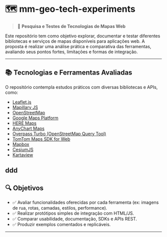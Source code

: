 # 🗺️ mm-geo-tech-experiments

> 📌 **Pesquisa e Testes de Tecnologias de Mapas Web**

Este repositório tem como objetivo explorar, documentar e testar diferentes bibliotecas e serviços de mapas disponíveis para aplicações web. A proposta é realizar uma análise prática e comparativa das ferramentas, avaliando seus pontos fortes, limitações e formas de integração.

---

## 📚 Tecnologias e Ferramentas Avaliadas

O repositório contempla estudos práticos com diversas bibliotecas e APIs, como:

- [Leaflet.js](https://leafletjs.com/)  
- [Mapillary JS](https://mapillary.github.io/mapillary-js/)  
- [OpenStreetMap](https://www.openstreetmap.org/)  
- [Google Maps Platform](https://developers.google.com/maps)  
- [HERE Maps](https://developer.here.com/)  
- [AnyChart Maps](https://www.anychart.com/products/anymap/overview/)  
- [Overpass Turbo (OpenStreetMap Query Tool)](https://overpass-turbo.eu/)  
- [TomTom Maps SDK for Web](https://developer.tomtom.com/maps-sdk-web)  
- [Mapbox](https://www.mapbox.com/maps)  
- [CesiumJS](https://cesium.com/platform/cesiumjs/)  
- [Kartaview](https://kartaview.org/)  

ddd
---

## 🔍 Objetivos

- ✅ Avaliar funcionalidades oferecidas por cada ferramenta (ex: imagens de rua, rotas, camadas, estilos, performance).
- ✅ Realizar protótipos simples de integração com HTML/JS.
- ✅ Comparar usabilidade, documentação, SDKs e APIs REST.
- ✅ Produzir exemplos comentados e replicáveis.

---
